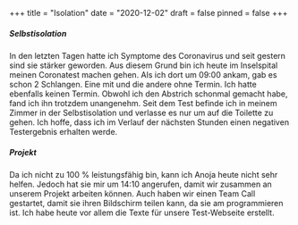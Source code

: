 +++
title = "Isolation"
date = "2020-12-02"
draft = false
pinned = false
+++
##### Selbstisolation

In den letzten Tagen hatte ich Symptome des Coronavirus und seit gestern sind sie stärker geworden. Aus diesem Grund bin ich heute im Inselspital meinen Coronatest machen gehen. Als ich dort um 09:00 ankam, gab es schon 2 Schlangen. Eine mit und die andere ohne Termin. Ich hatte ebenfalls keinen Termin. Obwohl ich den Abstrich schonmal gemacht habe, fand ich ihn trotzdem unangenehm. Seit dem Test befinde ich in meinem Zimmer in der Selbstisolation und verlasse es nur um auf die Toilette zu gehen. Ich hoffe, dass ich im Verlauf der nächsten Stunden einen negativen Testergebnis erhalten werde.

##### Projekt

Da ich nicht zu 100 % leistungsfähig bin, kann ich Anoja heute nicht sehr helfen. Jedoch hat sie mir um 14:10 angerufen, damit wir zusammen an unserem Projekt arbeiten können. Auch haben wir einen Team Call gestartet, damit sie ihren Bildschirm teilen kann, da sie am programmieren ist. Ich habe heute vor allem die Texte für unsere Test-Webseite erstellt.